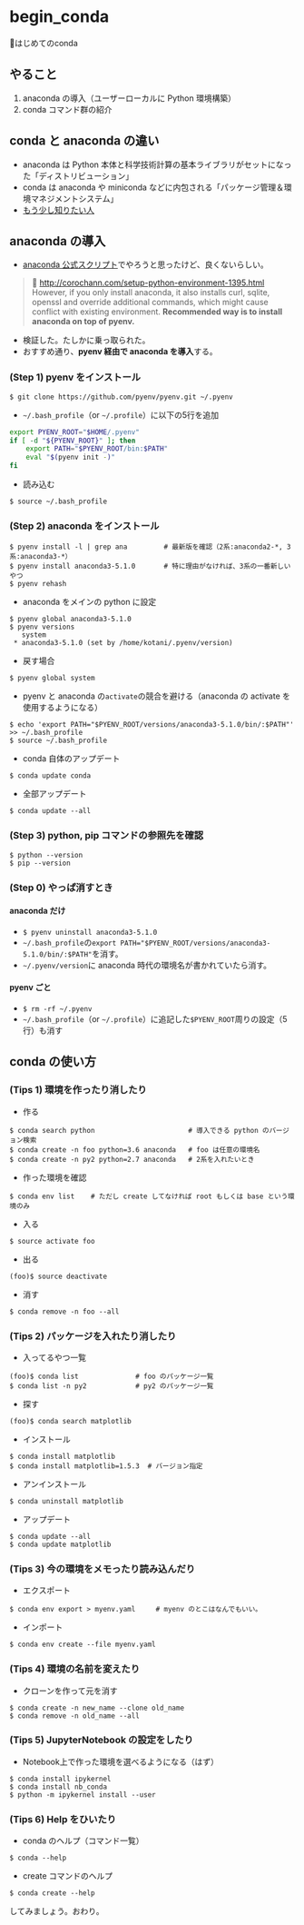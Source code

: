 # begin_conda
:beginner:はじめてのconda

## やること
1. anaconda の導入（ユーザーローカルに Python 環境構築）
2. conda コマンド群の紹介

## conda と anaconda の違い
* anaconda は Python 本体と科学技術計算の基本ライブラリがセットになった「ディストリビューション」
* conda は anaconda や miniconda などに内包される「パッケージ管理＆環境マネジメントシステム」
* [もう少し知りたい人](http://corochann.com/setup-python-environment-1395.html)

## anaconda の導入
* [anaconda 公式スクリプト](https://www.anaconda.com/download/#linux)でやろうと思ったけど、良くないらしい。
> :link: http://corochann.com/setup-python-environment-1395.html <br />
> However, if you only install anaconda, it also installs curl, sqlite, openssl and override additional commands, which might cause conflict with existing environment. **Recommended way is to install anaconda on top of pyenv.**

* 検証した。たしかに乗っ取られた。
* おすすめ通り、**pyenv 経由で anaconda を導入**する。

### (Step 1) pyenv をインストール
```
$ git clone https://github.com/pyenv/pyenv.git ~/.pyenv
```
* `~/.bash_profile`（or `~/.profile`）に以下の5行を追加
```bash
export PYENV_ROOT="$HOME/.pyenv"
if [ -d "${PYENV_ROOT}" ]; then
    export PATH="$PYENV_ROOT/bin:$PATH"
    eval "$(pyenv init -)"
fi
```
* 読み込む
```
$ source ~/.bash_profile
```

### (Step 2) anaconda をインストール
```
$ pyenv install -l | grep ana         # 最新版を確認（2系:anaconda2-*, 3系:anaconda3-*）
$ pyenv install anaconda3-5.1.0       # 特に理由がなければ、3系の一番新しいやつ
$ pyenv rehash
```
* anaconda をメインの python に設定
```
$ pyenv global anaconda3-5.1.0
$ pyenv versions
   system
 * anaconda3-5.1.0 (set by /home/kotani/.pyenv/version)
```
* 戻す場合
```
$ pyenv global system
```
* pyenv と anaconda の`activate`の競合を避ける（anaconda の activate を使用するようになる）
```
$ echo 'export PATH="$PYENV_ROOT/versions/anaconda3-5.1.0/bin/:$PATH"' >> ~/.bash_profile
$ source ~/.bash_profile
```
* conda 自体のアップデート
```
$ conda update conda
```
* 全部アップデート
```
$ conda update --all
```

### (Step 3) python, pip コマンドの参照先を確認
```
$ python --version
$ pip --version
```

### (Step 0) やっぱ消すとき
#### anaconda だけ
* `$ pyenv uninstall anaconda3-5.1.0`
* `~/.bash_profile`の`export PATH="$PYENV_ROOT/versions/anaconda3-5.1.0/bin/:$PATH"`を消す。
* `~/.pyenv/version`に anaconda 時代の環境名が書かれていたら消す。

#### pyenv ごと
* `$ rm -rf ~/.pyenv`
* `~/.bash_profile`（or `~/.profile`）に追記した`$PYENV_ROOT`周りの設定（5行）も消す

## conda の使い方
### (Tips 1) 環境を作ったり消したり
* 作る
```
$ conda search python                       # 導入できる python のバージョン検索
$ conda create -n foo python=3.6 anaconda   # foo は任意の環境名
$ conda create -n py2 python=2.7 anaconda   # 2系を入れたいとき
```
* 作った環境を確認
```
$ conda env list	# ただし create してなければ root もしくは base という環境のみ
```
* 入る
```
$ source activate foo
```
* 出る
```
(foo)$ source deactivate
```
* 消す
```
$ conda remove -n foo --all
```

### (Tips 2) パッケージを入れたり消したり
* 入ってるやつ一覧
```
(foo)$ conda list              # foo のパッケージ一覧
$ conda list -n py2            # py2 のパッケージ一覧
```
* 探す
```
(foo)$ conda search matplotlib
```
* インストール
```
$ conda install matplotlib
$ conda install matplotlib=1.5.3  # バージョン指定
```
* アンインストール
```
$ conda uninstall matplotlib
```
* アップデート
```
$ conda update --all
$ conda update matplotlib
```

### (Tips 3) 今の環境をメモったり読み込んだり
* エクスポート
```
$ conda env export > myenv.yaml     # myenv のとこはなんでもいい。
```
* インポート
```
$ conda env create --file myenv.yaml
```

### (Tips 4) 環境の名前を変えたり
* クローンを作って元を消す
```
$ conda create -n new_name --clone old_name
$ conda remove -n old_name --all
```

### (Tips 5) JupyterNotebook の設定をしたり
* Notebook上で作った環境を選べるようになる（はず）
```
$ conda install ipykernel
$ conda install nb_conda
$ python -m ipykernel install --user
```

### (Tips 6) Help をひいたり
* conda のヘルプ（コマンド一覧）
```
$ conda --help
```
* create コマンドのヘルプ
```
$ conda create --help
```


してみましょう。おわり。

